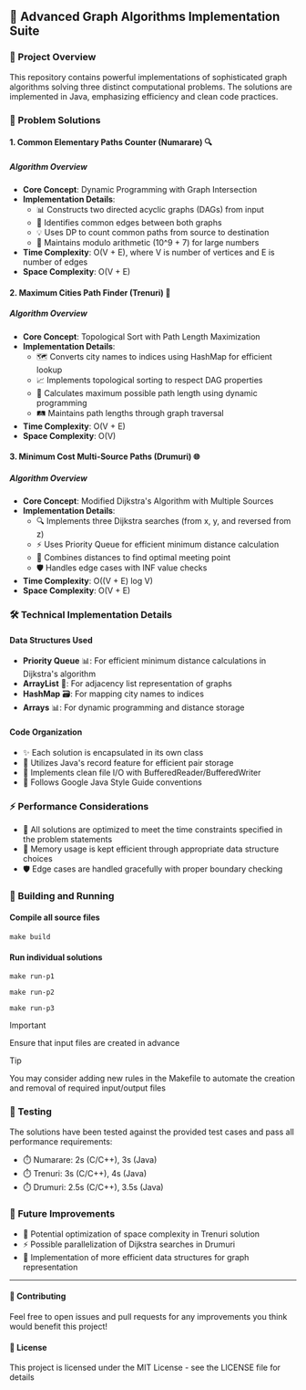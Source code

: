 ## 🎯 Advanced Graph Algorithms Implementation Suite

### 🌟 Project Overview
This repository contains powerful implementations of sophisticated graph algorithms solving three distinct computational problems. The solutions are implemented in Java, emphasizing efficiency and clean code practices.

### 🚀 Problem Solutions

#### 1. Common Elementary Paths Counter (Numarare) 🔍
##### Algorithm Overview
- **Core Concept**: Dynamic Programming with Graph Intersection
- **Implementation Details**:
  - 📊 Constructs two directed acyclic graphs (DAGs) from input
  - 🔄 Identifies common edges between both graphs
  - 💡 Uses DP to count common paths from source to destination
  - 🧮 Maintains modulo arithmetic (10^9 + 7) for large numbers
- **Time Complexity**: O(V + E), where V is number of vertices and E is number of edges
- **Space Complexity**: O(V + E)

#### 2. Maximum Cities Path Finder (Trenuri) 🚂
##### Algorithm Overview
- **Core Concept**: Topological Sort with Path Length Maximization
- **Implementation Details**:
  - 🗺️ Converts city names to indices using HashMap for efficient lookup
  - 📈 Implements topological sorting to respect DAG properties
  - 🎯 Calculates maximum possible path length using dynamic programming
  - 🛤️ Maintains path lengths through graph traversal
- **Time Complexity**: O(V + E)
- **Space Complexity**: O(V)

#### 3. Minimum Cost Multi-Source Paths (Drumuri) 🌐
##### Algorithm Overview
- **Core Concept**: Modified Dijkstra's Algorithm with Multiple Sources
- **Implementation Details**:
  - 🔍 Implements three Dijkstra searches (from x, y, and reversed from z)
  - ⚡ Uses Priority Queue for efficient minimum distance calculation
  - 🎯 Combines distances to find optimal meeting point
  - 🛡️ Handles edge cases with INF value checks
- **Time Complexity**: O((V + E) log V)
- **Space Complexity**: O(V + E)

### 🛠️ Technical Implementation Details

#### Data Structures Used
- **Priority Queue** 📊: For efficient minimum distance calculations in Dijkstra's algorithm
- **ArrayList** 📝: For adjacency list representation of graphs
- **HashMap** 🗃️: For mapping city names to indices
- **Arrays** 📊: For dynamic programming and distance storage

#### Code Organization
- ✨ Each solution is encapsulated in its own class
- 🎯 Utilizes Java's record feature for efficient pair storage
- 📁 Implements clean file I/O with BufferedReader/BufferedWriter
- 📏 Follows Google Java Style Guide conventions

### ⚡ Performance Considerations
- 🚀 All solutions are optimized to meet the time constraints specified in the problem statements
- 💾 Memory usage is kept efficient through appropriate data structure choices
- 🛡️ Edge cases are handled gracefully with proper boundary checking

### 🔨 Building and Running
#### Compile all source files
```
make build
```

#### Run individual solutions
```
make run-p1
```
```
make run-p2
```
```
make run-p3
```

> [!IMPORTANT]
> Ensure that input files are created in advance

> [!TIP]
> You may consider adding new rules in the Makefile to automate the creation and removal of required input/output files

### 🧪 Testing
The solutions have been tested against the provided test cases and pass all performance requirements:
- ⏱️ Numarare: 2s (C/C++), 3s (Java)
- ⏱️ Trenuri: 3s (C/C++), 4s (Java)
- ⏱️ Drumuri: 2.5s (C/C++), 3.5s (Java)

### 🔮 Future Improvements
- 🔄 Potential optimization of space complexity in Trenuri solution
- ⚡ Possible parallelization of Dijkstra searches in Drumuri
- 🎯 Implementation of more efficient data structures for graph representation

---
#### 🌟 Contributing
Feel free to open issues and pull requests for any improvements you think would benefit this project!

#### 📜 License
This project is licensed under the MIT License - see the LICENSE file for details
